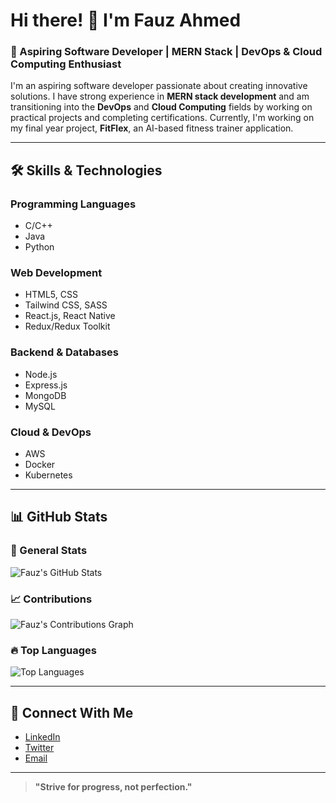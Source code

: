 # Hi there! 👋 I'm Fauz Ahmed  

### 🚀 Aspiring Software Developer | MERN Stack | DevOps & Cloud Computing Enthusiast  

I'm an aspiring software developer passionate about creating innovative solutions. I have strong experience in **MERN stack development** and am transitioning into the **DevOps** and **Cloud Computing** fields by working on practical projects and completing certifications. Currently, I'm working on my final year project, **FitFlex**, an AI-based fitness trainer application.

---

## 🛠️ Skills & Technologies  

### **Programming Languages**
- C/C++  
- Java  
- Python  

### **Web Development**
- HTML5, CSS  
- Tailwind CSS, SASS  
- React.js, React Native  
- Redux/Redux Toolkit  

### **Backend & Databases**
- Node.js  
- Express.js  
- MongoDB  
- MySQL  

### **Cloud & DevOps**
- AWS  
- Docker  
- Kubernetes  

---

## 📊 GitHub Stats  

### 🌟 General Stats  
![Fauz's GitHub Stats](https://github-readme-stats.vercel.app/api?username=fauz2003&show_icons=true&theme=radical)  

### 📈 Contributions  
![Fauz's Contributions Graph](https://github-readme-activity-graph.cyclic.app/graph?username=fauz2003&theme=radical)  

### 🔥 Top Languages  
![Top Languages](https://github-readme-stats.vercel.app/api/top-langs/?username=fauz2003&layout=compact&theme=radical)  

---

## 🔗 Connect With Me  

- [LinkedIn](https://linkedin.com/in/fauz2003)  
- [Twitter](https://twitter.com/fauz2003)  
- [Email](mailto:fauz2003@example.com)  

---

> **"Strive for progress, not perfection."**
